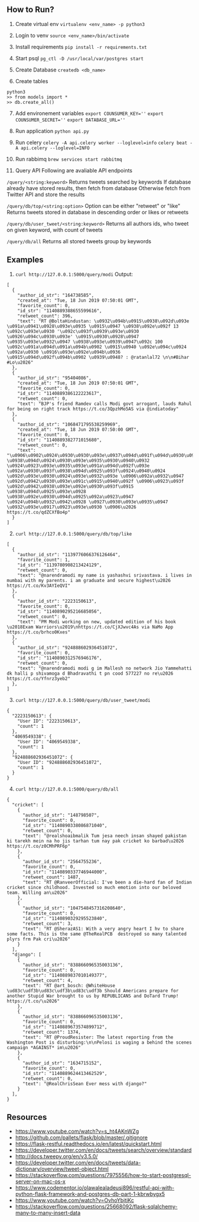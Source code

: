 ## How to Run?

1. Create virtual env
`virtualenv <env_name> -p python3`

2. Login to venv
`source <env_name>/bin/activate`

3. Install requirements
`pip install -r requirements.txt`

4. Start psql
`pg_ctl -D /usr/local/var/postgres start`

5. Create Database
`createdb <db_name>`

6. Create tables
```
python3
>> from models import *
>> db.create_all()
```

7. Add environement variables
`export COUNSUMER_KEY=''`
`export COUNSUMER_SECRET=''`
`export DATABASE_URL=''`

8. Run application
`python api.py`

9. Run celery
`celery -A api.celery worker --loglevel=info`
`celery beat -A api.celery --loglevel=INFO`

10. Run rabbimq
`brew services start rabbitmq`

11. Query API
Following are avaliable API endpoints

`/query/<string:keyword>`
Returns tweets searched by keywords
If database already have stored results, then fetch from database
Otherwise fetch from Twitter API and store the results

`/query/db/top/<string:option>`
Option can be either "retweet" or "like"
Returns tweets stored in database in descending order or likes or retweets

`/query/db/user_tweet/<string:keyword>`
Returns all authors ids, who tweet on given keyword, with count of tweets

`/query/db/all`
Returns all stored tweets group by keywords


## Examples

1. `curl http://127.0.0.1:5000/query/modi`
Output:
```
[
  {
    "author_id_str": "164738585",
    "created_at": "Tue, 18 Jun 2019 07:50:01 GMT",
    "favorite_count": 0,
    "id_str": "1140889388655599616",
    "retweet_count": 396,
    "text": "RT @BoltaHindustan: \u0932\u094b\u0915\u0938\u092d\u093e \u091a\u0941\u0928\u093e\u0935 \u0915\u0947 \u0938\u092e\u092f 13 \u092c\u093e\u0930 '\u092c\u093f\u0939\u093e\u0930 \u0926\u094c\u0930\u093e' \u0915\u0930\u0928\u0947 \u0935\u093e\u0932\u0947 \u0938\u093e\u0939\u0947\u092c 100 \u092c\u091a\u094d\u091a\u094b\u0902 \u0915\u0940 \u092e\u094c\u0924 \u092a\u0930 \u0916\u093e\u092e\u094b\u0936 \u0915\u094d\u092f\u094b\u0902 \u0939\u0948? : @ratanlal72 \n\n#Bihar #Lo\u2026"
  },
  {
    "author_id_str": "95404086",
    "created_at": "Tue, 18 Jun 2019 07:50:01 GMT",
    "favorite_count": 0,
    "id_str": "1140889386122223617",
    "retweet_count": 0,
    "text": "BJP's friend Ramdev calls Modi govt arrogant, lauds Rahul for being on right track https://t.co/3QpzhMo5AS via @indiatoday"
  },
  {
    "author_id_str": "1068471795538259969",
    "created_at": "Tue, 18 Jun 2019 07:50:00 GMT",
    "favorite_count": 0,
    "id_str": "1140889382771015680",
    "retweet_count": 0,
    "text": "\u0906\u0902\u0924\u0930\u0930\u093e\u0937\u094d\u091f\u094d\u0930\u0940\u092f \u0938\u094d\u0924\u0930\u093e\u0935\u0930\u0940\u0932 \u0924\u0923\u093e\u0935\u093e\u091a\u094d\u092f\u093e \u092a\u0930\u093f\u0938\u094d\u0925\u093f\u0924\u0940\u0924 \u092d\u093e\u0930\u0924\u093e\u0932\u093e \u0906\u092a\u0932\u0947 \u092d\u0942\u0930\u093e\u091c\u0915\u0940\u092f \u0906\u0923\u093f \u092d\u0942\u0938\u093e\u092e\u0930\u093f\u0915 \u0938\u094d\u0925\u093e\u0928 \u0938\u092e\u0930\u094d\u0925\u092a\u0923\u0947 \u0924\u094b\u0932\u0942\u0928 \u0927\u0930\u093e\u0935\u0947 \u0932\u093e\u0917\u0923\u093e\u0930 \u0906\u2026 https://t.co/qdZCXfBo4p"
  }
]
```

2. `curl http://127.0.0.1:5000/query/db/top/like`

```
[
  {
    "author_id_str": "1139776066376126464",
    "favorite_count": 1,
    "id_str": "1139780908213424129",
    "retweet_count": 0,
    "text": "@narendramodi my name is yashashvi srivastava. i lives in mumbai with my parents. i am graduate and secure highest\u2026 https://t.co/Kv3AYIeQVI"
  },
  {
    "author_id_str": "2223150613",
    "favorite_count": 0,
    "id_str": "1140890295216685056",
    "retweet_count": 0,
    "text": "PM Modi working on new, updated edition of his book \u2018Exam Warriors\u2019\nhttps://t.co/CjXJwvc4As via NaMo App https://t.co/brhco0Kxes"
  },
  {
    "author_id_str": "924888602936451072",
    "favorite_count": 0,
    "id_str": "1140890312576946176",
    "retweet_count": 0,
    "text": "@narendramodi modi g im Mallesh no network Jio Yammehatti dk halli p shivamoga d Bhadravathi t pn cood 577227 no re\u2026 https://t.co/Yfnrz3yeb2"
  },
]
```

3. `curl http://127.0.0.1:5000/query/db/user_tweet/modi`

```
{
  "2223150613": {
    "User ID": "2223150613",
    "count": 1
  },
  "4069549338": {
    "User ID": "4069549338",
    "count": 1
  },
  "924888602936451072": {
    "User ID": "924888602936451072",
    "count": 1
  }
}
```

4. `curl http://127.0.0.1:5000/query/db/all`

```
{
  "cricket": [
    {
      "author_id_str": "148798507",
      "favorite_count": 0,
      "id_str": "1140890338086871040",
      "retweet_count": 0,
      "text": "@realshoaibmalik Tum jesa neech insan shayed pakistan ki tarekh mein na ho jis tarhan tum nay pak cricket ko barbad\u2026 https://t.co/z0CMhPRF6p"
    },
    {
      "author_id_str": "2564755236",
      "favorite_count": 0,
      "id_str": "1140890337746944000",
      "retweet_count": 1487,
      "text": "RT @RanveerOfficial: I've been a die-hard fan of Indian cricket since childhood. Invested so much emotion into our beloved team. Willing an\u2026"
    },
    {
      "author_id_str": "1047548457316208640",
      "favorite_count": 0,
      "id_str": "1140890329295523840",
      "retweet_count": 3,
      "text": "RT @SherazAS1: With a very angry heart I hv to share some facts. This is the same @TheRealPCB  destroyed so many talented plyrs frm Pak cri\u2026"
    }
  ],
  "django": [
    {
      "author_id_str": "838866096535003136",
      "favorite_count": 0,
      "id_str": "1140889837010149377",
      "retweet_count": 4,
      "text": "RT @art_bosch: @WhiteHouse \ud83c\udf3b\ud83c\udf3b\ud83c\udf3b Should Americans prepare for another Stupid War brought to us by REPUBLICANS and DoTard Trump! https://t.co/\u2026"
    },
    {
      "author_id_str": "838866096535003136",
      "favorite_count": 0,
      "id_str": "1140889673574899712",
      "retweet_count": 1374,
      "text": "RT @ProudResister: The latest reporting from the Washington Post is disturbing:\n\nPelosi is waging a behind the scenes campaign *AGAINST* im\u2026"
    },
    {
      "author_id_str": "1634715152",
      "favorite_count": 0,
      "id_str": "1140889624413462529",
      "retweet_count": 0,
      "text": "@RealChrisSean Ever mess with django?"
    }
  ],
}
```

## Resources

* https://www.youtube.com/watch?v=s_ht4AKnWZg
* https://github.com/pallets/flask/blob/master/.gitignore
* https://flask-restful.readthedocs.io/en/latest/quickstart.html
* https://developer.twitter.com/en/docs/tweets/search/overview/standard
* http://docs.tweepy.org/en/v3.5.0/
* https://developer.twitter.com/en/docs/tweets/data-dictionary/overview/tweet-object.html
* https://stackoverflow.com/questions/7975556/how-to-start-postgresql-server-on-mac-os-x
* https://www.codementor.io/olawalealadeusi896/restful-api-with-python-flask-framework-and-postgres-db-part-1-kbrwbygx5
* https://www.youtube.com/watch?v=OvhoYbjtiKc
* https://stackoverflow.com/questions/25668092/flask-sqlalchemy-many-to-many-insert-data

